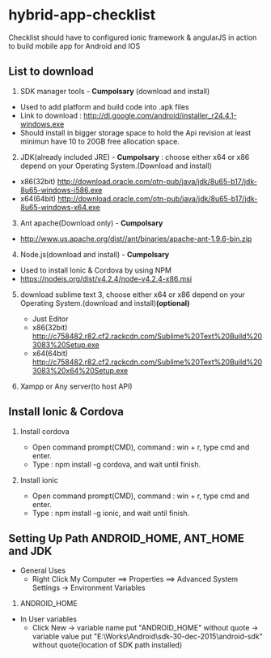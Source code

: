 # hybrid-app-checklist
Checklist should have to configured ionic framework &amp; angularJS in action to build mobile app for Android and IOS

## List to download
1) SDK manager tools - **Cumpolsary** (download and install)
  - Used to add platform and build code into .apk files
  - Link to download : http://dl.google.com/android/installer_r24.4.1-windows.exe
  - Should install in bigger storage space to hold the Api revision at least minimun have 10 to 20GB free allocation space.

2) JDK(already included JRE) - **Cumpolsary** : choose either x64 or x86 depend on your Operating System.(Download and install)
  - x86(32bit) http://download.oracle.com/otn-pub/java/jdk/8u65-b17/jdk-8u65-windows-i586.exe
  - x64(64bit) http://download.oracle.com/otn-pub/java/jdk/8u65-b17/jdk-8u65-windows-x64.exe

3) Ant apache(Download only)  - **Cumpolsary** 
  - http://www.us.apache.org/dist//ant/binaries/apache-ant-1.9.6-bin.zip
   
4) Node.js(download and install)  - **Cumpolsary** 
  - Used to install Ionic & Cordova by using NPM
  - https://nodejs.org/dist/v4.2.4/node-v4.2.4-x86.msi

5) download sublime text 3, choose either x64 or x86 depend on your Operating System.(download and install)**(optional)**
   - Just Editor
   - x86(32bit) http://c758482.r82.cf2.rackcdn.com/Sublime%20Text%20Build%203083%20Setup.exe
   - x64(64bit) http://c758482.r82.cf2.rackcdn.com/Sublime%20Text%20Build%203083%20x64%20Setup.exe

6) Xampp or Any server(to host API)

## Install Ionic & Cordova
1) Install cordova
   - Open command prompt(CMD), command : win + r, type cmd and enter.
   - Type : npm install -g cordova, and wait until finish.

2) Install ionic
   - Open command prompt(CMD), command : win + r, type cmd and enter.
   - Type : npm install -g ionic, and wait until finish.

## Setting Up Path ANDROID_HOME, ANT_HOME and JDK
- General Uses
  - Right Click My Computer ==> Properties ==> Advanced System Settings -> Environment Variables
  
1) ANDROID_HOME
  - In User variables
    - Click New -> variable name put "ANDROID_HOME" without quote -> variable value put "E:\Works\Android\sdk-30-dec-2015\android-sdk" without quote(location of SDK path installed)
